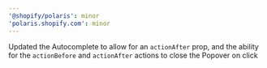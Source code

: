 ```yaml
---
'@shopify/polaris': minor
'polaris.shopify.com': minor
---
```


Updated the Autocomplete to allow for an `actionAfter` prop, and the ability for the `actionBefore` and `actionAfter` actions to close the Popover on click
